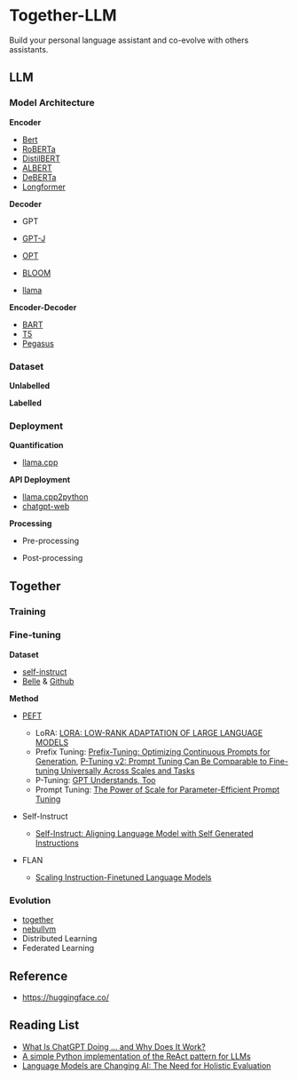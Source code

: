 # Together-LLM

Build your personal language assistant and co-evolve with others assistants.

## LLM

### Model Architecture

**Encoder**

- [Bert](https://huggingface.co/docs/transformers/v4.27.2/en/model_doc/bert)
- [RoBERTa](https://huggingface.co/docs/transformers/v4.27.2/en/model_doc/roberta)
- [DistilBERT](https://huggingface.co/docs/transformers/v4.27.2/en/model_doc/distilbert)
- [ALBERT](https://huggingface.co/docs/transformers/v4.27.2/en/model_doc/albert)
- [DeBERTa](https://huggingface.co/docs/transformers/v4.27.2/en/model_doc/deberta)
- [Longformer](https://huggingface.co/docs/transformers/v4.27.2/en/model_doc/longformer)

**Decoder**

- GPT
- [GPT-J](https://huggingface.co/docs/transformers/v4.27.2/en/model_doc/gptj)
- [OPT](https://huggingface.co/docs/transformers/v4.27.2/en/model_doc/opt)
- [BLOOM](https://huggingface.co/docs/transformers/v4.27.2/en/model_doc/bloom)

- [llama](https://github.com/facebookresearch/llama)

**Encoder-Decoder**

- [BART](https://huggingface.co/docs/transformers/v4.27.2/en/model_doc/bart)
- [T5](https://huggingface.co/docs/transformers/v4.27.2/en/model_doc/t5)
- [Pegasus](https://huggingface.co/docs/transformers/v4.27.2/en/model_doc/pegasus)

### Dataset

**Unlabelled**

**Labelled**

### Deployment

**Quantification**

- [llama.cpp](https://github.com/ggerganov/llama.cpp)

**API Deployment**

- [llama.cpp2python](https://github.com/LostRuins/llamacpp-for-kobold)
- [chatgpt-web](https://github.com/Chanzhaoyu/chatgpt-web)

**Processing**

- Pre-processing

- Post-processing

## Together

### Training

### Fine-tuning

**Dataset**
- [self-instruct](https://github.com/yizhongw/self-instruct)
- [Belle](https://huggingface.co/BelleGroup) & [Github](https://github.com/LianjiaTech/BELLE)


**Method**

- [PEFT](https://github.com/huggingface/peft)
    - LoRA: <a href="https://arxiv.org/pdf/2106.09685.pdf" rel="nofollow">LORA: LOW-RANK ADAPTATION OF LARGE LANGUAGE MODELS</a>
    - Prefix Tuning: <a href="https://aclanthology.org/2021.acl-long.353/" rel="nofollow">Prefix-Tuning: Optimizing Continuous Prompts for Generation</a>, <a href="https://arxiv.org/pdf/2110.07602.pdf" rel="nofollow">P-Tuning v2: Prompt Tuning Can Be Comparable to Fine-tuning Universally Across Scales and Tasks</a>
    - P-Tuning: <a href="https://arxiv.org/pdf/2103.10385.pdf" rel="nofollow">GPT Understands, Too</a>
    - Prompt Tuning: <a href="https://arxiv.org/pdf/2104.08691.pdf" rel="nofollow">The Power of Scale for Parameter-Efficient Prompt Tuning</a>

- Self-Instruct
    - <a href="https://arxiv.org/abs/2212.10560">Self-Instruct: Aligning Language Model with Self Generated Instructions</a>

- FLAN
    - <a href="https://arxiv.org/abs/2210.11416">Scaling Instruction-Finetuned Language Models</a>

### Evolution

- [together](https://www.together.xyz/)
- [nebullvm](https://github.com/nebuly-ai/nebullvm)
- Distributed Learning
- Federated Learning

## Reference

- https://huggingface.co/

## Reading List

- [What Is ChatGPT Doing … and Why Does It Work?](https://writings.stephenwolfram.com/2023/02/what-is-chatgpt-doing-and-why-does-it-work/#circle=on)
- [A simple Python implementation of the ReAct pattern for LLMs](https://til.simonwillison.net/llms/python-react-pattern)
- [Language Models are Changing AI: The Need for Holistic Evaluation](https://crfm.stanford.edu/2022/11/17/helm.html)